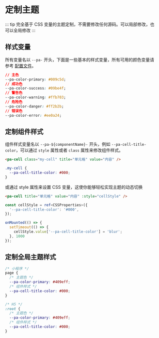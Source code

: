 # 定制主题

::: tip
完全基于 CSS 变量的主题定制，不需要修改任何源码。可以局部修改，也可以全局修改
:::

## 样式变量

所有变量名以 `--pa-` 开头，下面是一些基本的样式变量，所有可用的颜色变量请参考 [配置文件](https://github.com/jiangwei58/papayaui/blob/main/src/packages/styles/color.scss)。

```css
// 主色
--pa-color-primary: #009c5d;
// 成功色
--pa-color-success: #09be4f;
// 警告色
--pa-color-warning: #ffb703;
// 危险色
--pa-color-danger: #ff2b2b;
// 错误色
--pa-color-error: #ee0a24;
```

## 定制组件样式

组件样式变量名以 `--pa-${componentName}-` 开头，例如 `--pa-cell-title-color`，可以通过 `style` 属性或者 `class` 属性来修改组件样式。

```html
<pa-cell class="my-cell" title="单元格" value="内容" />
```

```css
.my-cell {
  --pa-cell-title-color: #000;
}
```

或通过 style 属性来设置 CSS 变量，这使你能够轻松实现主题的动态切换

```html
<pa-cell title="单元格" value="内容" :style="cellStyle" />
```

```ts
const cellStyle = ref<CSSProperties>({
  '--pa-cell-title-color': '#000',
});

onMounted(() => {
  setTimeout(() => {
    cellStyle.value['--pa-cell-title-color'] = 'blur';
  }, 1000
});
```

## 定制全局主题样式

```css
/* 小程序 */
page {
  /* 主题色 */
  --pa-color-primary: #409eff;
  /* 组件样式 */
  --pa-cell-title-color: #000;
}

/* H5 */
:root {
  /* 主题色 */
  --pa-color-primary: #409eff;
  /* 组件样式 */
  --pa-cell-title-color: #000;
}
```
